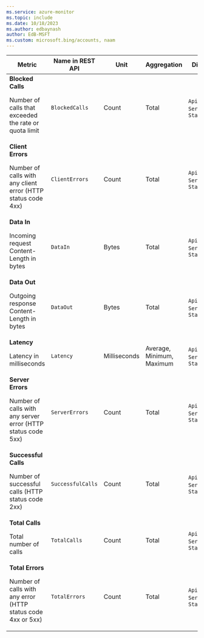 ```yaml
---
ms.service: azure-monitor
ms.topic: include
ms.date: 10/18/2023
ms.author: edbaynash
author: EdB-MSFT
ms.custom: microsoft.bing/accounts, naam
---
```

<!--
NOTE:  This content is automatically generated using API calls to Azure. 
Any edits made on these files will be overwritten in the next run of the script. 
There is no benefit in editing these files directly.  
-->
  
  
|Metric|Name in REST API|Unit|Aggregation|Dimensions|Time Grains|DS Export|
|---|---|---|---|---|---|---|
|**Blocked Calls**<p><p>Number of calls that exceeded the rate or quota limit |`BlockedCalls` |Count |Total |`ApiName`, `ServingRegion`, `StatusCode`|PT1M |Yes|
|**Client Errors**<p><p>Number of calls with any client error (HTTP status code 4xx) |`ClientErrors` |Count |Total |`ApiName`, `ServingRegion`, `StatusCode`|PT1M |Yes|
|**Data In**<p><p>Incoming request Content-Length in bytes |`DataIn` |Bytes |Total |`ApiName`, `ServingRegion`, `StatusCode`|PT1M |Yes|
|**Data Out**<p><p>Outgoing response Content-Length in bytes |`DataOut` |Bytes |Total |`ApiName`, `ServingRegion`, `StatusCode`|PT1M |Yes|
|**Latency**<p><p>Latency in milliseconds |`Latency` |Milliseconds |Average, Minimum, Maximum |`ApiName`, `ServingRegion`, `StatusCode`|PT1M |Yes|
|**Server Errors**<p><p>Number of calls with any server error (HTTP status code 5xx) |`ServerErrors` |Count |Total |`ApiName`, `ServingRegion`, `StatusCode`|PT1M |Yes|
|**Successful Calls**<p><p>Number of successful calls (HTTP status code 2xx) |`SuccessfulCalls` |Count |Total |`ApiName`, `ServingRegion`, `StatusCode`|PT1M |Yes|
|**Total Calls**<p><p>Total number of calls |`TotalCalls` |Count |Total |`ApiName`, `ServingRegion`, `StatusCode`|PT1M |Yes|
|**Total Errors**<p><p>Number of calls with any error (HTTP status code 4xx or 5xx) |`TotalErrors` |Count |Total |`ApiName`, `ServingRegion`, `StatusCode`|PT1M |Yes|